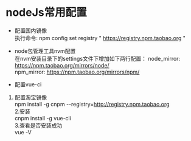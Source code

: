 # nodeJs常用配置  
+ 配置国内镜像  
  执行命令: npm config set registry " https://registry.npm.taobao.org "  
+ node包管理工具nvm配置  
  在nvm安装目录下的settings文件下增加如下两行配置：
  node_mirror: https://npm.taobao.org/mirrors/node/  
  npm_mirror: https://npm.taobao.org/mirrors/npm/  

+ 配置vue-ci  
1. 配置淘宝镜像   
  npm install -g cnpm --registry=http://registry.npm.taobao.org  
2.安装    
  cnpm install -g vue-cli  
3.查看是否安装成功  
  vue -V
